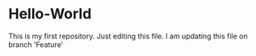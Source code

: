 # Hello-World
This is my first repository. Just editing this file.
I am updating this file on branch 'Feature'
